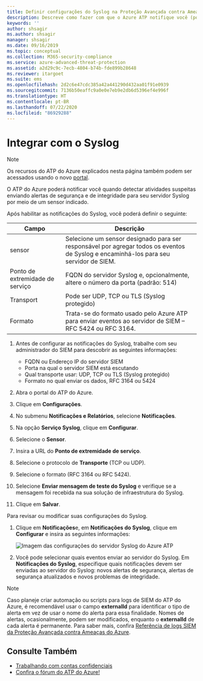 ```yaml
---
title: Definir configurações do Syslog na Proteção Avançada contra Ameaças do Azure
description: Descreve como fazer com que o Azure ATP notifique você (por email ou pelo encaminhamento de eventos do Azure ATP) quando detectar atividades suspeitas
keywords: ''
author: shsagir
ms.author: shsagir
manager: shsagir
ms.date: 09/16/2019
ms.topic: conceptual
ms.collection: M365-security-compliance
ms.service: azure-advanced-threat-protection
ms.assetid: a2d29c9c-7ecb-4804-b74b-fde899b28648
ms.reviewer: itargoet
ms.suite: ems
ms.openlocfilehash: 2d2c6e47cdc385a42a441290d432aa01f91e0939
ms.sourcegitcommit: 7136b50eaffc9a0e0e7eb9e2db6d5396ef4e996f
ms.translationtype: HT
ms.contentlocale: pt-BR
ms.lasthandoff: 07/22/2020
ms.locfileid: "86929288"
---
```

# <a name="integrate-with-syslog"></a>Integrar com o Syslog

> [!NOTE]
> Os recursos do ATP do Azure explicados nesta página também podem ser acessados usando o novo [portal](https://portal.cloudappsecurity.com).

O ATP do Azure poderá notificar você quando detectar atividades suspeitas enviando alertas de segurança e de integridade para seu servidor Syslog por meio de um sensor indicado.

Após habilitar as notificações do Syslog, você poderá definir o seguinte:

   |Campo|Descrição|
   |---------|---------------|
   |sensor|Selecione um sensor designado para ser responsável por agregar todos os eventos de Syslog e encaminhá-los para seu servidor de SIEM.|
   |Ponto de extremidade de serviço|FQDN do servidor Syslog e, opcionalmente, altere o número da porta (padrão: 514)|
   |Transport|Pode ser UDP, TCP ou TLS (Syslog protegido)|
   |Formato|Trata-se do formato usado pelo Azure ATP para enviar eventos ao servidor de SIEM – RFC 5424 ou RFC 3164.|

1. Antes de configurar as notificações do Syslog, trabalhe com seu administrador do SIEM para descobrir as seguintes informações:

    - FQDN ou Endereço IP do servidor SIEM
    - Porta na qual o servidor SIEM está escutando
    - Qual transporte usar: UDP, TCP ou TLS (Syslog protegido)
    - Formato no qual enviar os dados, RFC 3164 ou 5424

1. Abra o portal do ATP do Azure.
1. Clique em **Configurações**.
1. No submenu **Notificações e Relatórios**, selecione **Notificações**.
1. Na opção **Serviço Syslog**, clique em **Configurar**.
1. Selecione o **Sensor**.
1. Insira a URL do **Ponto de extremidade de serviço**.
1. Selecione o protocolo de **Transporte** (TCP ou UDP).
1. Selecione o formato (RFC 3164 ou RFC 5424).
1. Selecione **Enviar mensagem de teste do Syslog** e verifique se a mensagem foi recebida na sua solução de infraestrutura do Syslog.
1. Clique em **Salvar**.

Para revisar ou modificar suas configurações do Syslog.

1. Clique em **Notificações**e, em **Notificações do Syslog**, clique em **Configurar** e insira as seguintes informações:

   ![Imagem das configurações do servidor Syslog do Azure ATP](media/atp-syslog.png)

1. Você pode selecionar quais eventos enviar ao servidor do Syslog. Em **Notificações do Syslog**, especifique quais notificações devem ser enviadas ao servidor do Syslog: novos alertas de segurança, alertas de segurança atualizados e novos problemas de integridade.

> [!NOTE]
> Caso planeje criar automação ou scripts para logs de SIEM do ATP do Azure, é recomendável usar o campo **externalId** para identificar o tipo de alerta em vez de usar o nome do alerta para essa finalidade. Nomes de alertas, ocasionalmente, podem ser modificados, enquanto o **externalId** de cada alerta é permanente. Para saber mais, confira [Referência de logs SIEM da Proteção Avançada contra Ameaças do Azure](cef-format-sa.md).

## <a name="see-also"></a>Consulte Também

- [Trabalhando com contas confidenciais](sensitive-accounts.md)
- [Confira o fórum do ATP do Azure!](https://aka.ms/azureatpcommunity)
